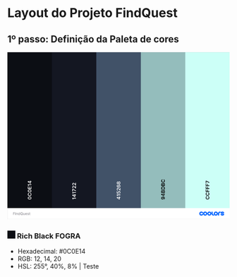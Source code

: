 # Layout do Projeto FindQuest

## 1º passo: Definição da Paleta de cores

![Paleta de cores do projeto FindQuest](src/assets/images/samples/FindQuest_small.png)

[^1]: Paleta obtida através do site [Coolors](https://coolors.co)

### ![Rich Black FOGRA](src/assets/images/samples/rich-black-fogra.png) Rich Black FOGRA
- Hexadecimal: #0C0E14
- RGB: 12, 14, 20
- HSL: 255°, 40%, 8% | Teste